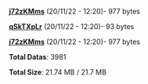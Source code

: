 [**j72zKMms**](/data/j72zKMms.txt) (20/11/22 - 12:20)- 977 bytes

[**qSkTXpLr**](/data/qSkTXpLr.txt) (20/11/22 - 12:20)- 93 bytes

[**j72zKMms**](/data/j72zKMms.txt) (20/11/22 - 12:20)- 977 bytes

**Total Datas**: 3981

**Total Size**: 21.74 MB / 21.7 MB